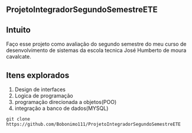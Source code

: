 ## ProjetoIntegradorSegundoSemestreETE


## Intuito

Faço esse projeto como avaliação do segundo semestre do meu curso de desenvolvimento de sistemas da escola tecnica José Humberto de moura cavalcate.

## Itens explorados

1. Design de interfaces
1. Logica de programação
1. programação direcionada a objetos(POO)
1. integração a banco de dados(MYSQL)

```
git clone https://github.com/Bobonimo111/ProjetoIntegradorSegundoSemestreETE
```
